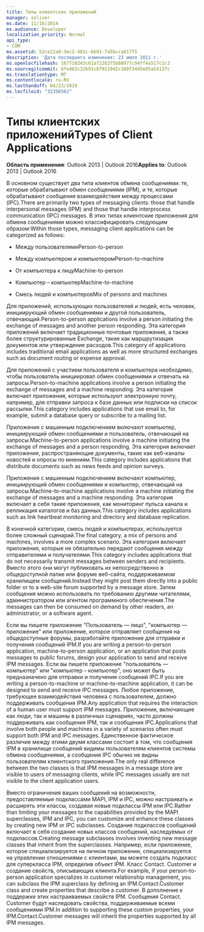 ```yaml
---
title: Типы клиентских приложений
manager: soliver
ms.date: 11/16/2014
ms.audience: Developer
localization_priority: Normal
api_type:
- COM
ms.assetid: 52ce22a9-3ec2-481c-bb91-7a5bcca817f5
description: 'Дата последнего изменения: 23 июля 2011 г.'
ms.openlocfilehash: 167710243c61a7226375b88977c94ff4a517c1c3
ms.sourcegitcommit: 8fe462c32b91c87911942c188f3445e85a54137c
ms.translationtype: MT
ms.contentlocale: ru-RU
ms.lasthandoff: 04/23/2019
ms.locfileid: "32356562"
---
```

# <a name="types-of-client-applications"></a><span data-ttu-id="9a9f6-103">Типы клиентских приложений</span><span class="sxs-lookup"><span data-stu-id="9a9f6-103">Types of Client Applications</span></span>

  
  
<span data-ttu-id="9a9f6-104">**Область применения**: Outlook 2013 | Outlook 2016</span><span class="sxs-lookup"><span data-stu-id="9a9f6-104">**Applies to**: Outlook 2013 | Outlook 2016</span></span> 
  
<span data-ttu-id="9a9f6-105">В основном существует два типа клиентов обмена сообщениями: те, которые обрабатывают обмен сообщениями (IPM), и те, которые обрабатывают сообщения взаимодействия между процессами (IPC).</span><span class="sxs-lookup"><span data-stu-id="9a9f6-105">There are primarily two types of messaging clients: those that handle interpersonal messages (IPM) and those that handle interprocess communication (IPC) messages.</span></span> <span data-ttu-id="9a9f6-106">В этих типах клиентские приложения для обмена сообщениями можно классифицировать следующим образом:</span><span class="sxs-lookup"><span data-stu-id="9a9f6-106">Within those types, messaging client applications can be categorized as follows:</span></span>
  
- <span data-ttu-id="9a9f6-107">Между пользователями</span><span class="sxs-lookup"><span data-stu-id="9a9f6-107">Person-to-person</span></span>
    
- <span data-ttu-id="9a9f6-108">Между компьютером и компьютером</span><span class="sxs-lookup"><span data-stu-id="9a9f6-108">Person-to-machine</span></span>
    
- <span data-ttu-id="9a9f6-109">От компьютера к лицу</span><span class="sxs-lookup"><span data-stu-id="9a9f6-109">Machine-to-person</span></span>
    
- <span data-ttu-id="9a9f6-110">Компьютер – компьютер</span><span class="sxs-lookup"><span data-stu-id="9a9f6-110">Machine-to-machine</span></span>
    
- <span data-ttu-id="9a9f6-111">Смесь людей и компьютеров</span><span class="sxs-lookup"><span data-stu-id="9a9f6-111">Mix of persons and machines</span></span>
    
<span data-ttu-id="9a9f6-112">Для приложений, использующих пользователей и людей, есть человек, инициирующий обмен сообщениями и другой пользователь, отвечающий.</span><span class="sxs-lookup"><span data-stu-id="9a9f6-112">Person-to-person applications involve a person initiating the exchange of messages and another person responding.</span></span> <span data-ttu-id="9a9f6-113">Эта категория приложений включает традиционные почтовые приложения, а также более структурированные Exchange, такие как маршрутизация документов или утверждение расходов.</span><span class="sxs-lookup"><span data-stu-id="9a9f6-113">This category of applications includes traditional email applications as well as more structured exchanges such as document routing or expense approval.</span></span>
  
<span data-ttu-id="9a9f6-114">Для приложений с участием пользователя и компьютера необходимо, чтобы пользователь инициировал обмен сообщениями и отвечать на запросы.</span><span class="sxs-lookup"><span data-stu-id="9a9f6-114">Person-to-machine applications involve a person initiating the exchange of messages and a machine responding.</span></span> <span data-ttu-id="9a9f6-115">Эта категория включает приложения, которые используют электронную почту, например, для отправки запроса к базе данных или подписки на список рассылки.</span><span class="sxs-lookup"><span data-stu-id="9a9f6-115">This category includes applications that use email to, for example, submit a database query or subscribe to a mailing list.</span></span>
  
<span data-ttu-id="9a9f6-116">Приложения с машинным подключением включают компьютер, инициирующий обмен сообщениями и пользователь, отвечающий на запросы.</span><span class="sxs-lookup"><span data-stu-id="9a9f6-116">Machine-to-person applications involve a machine initiating the exchange of messages and a person responding.</span></span> <span data-ttu-id="9a9f6-117">Эта категория включает приложения, распространяющие документы, такие как веб-каналы новостей и опросы по мнениям.</span><span class="sxs-lookup"><span data-stu-id="9a9f6-117">This category includes applications that distribute documents such as news feeds and opinion surveys.</span></span>
  
<span data-ttu-id="9a9f6-118">Приложения с машинным подключением включают компьютер, инициирующий обмен сообщениями и компьютер, отвечающий на запросы.</span><span class="sxs-lookup"><span data-stu-id="9a9f6-118">Machine-to-machine applications involve a machine initiating the exchange of messages and a machine responding.</span></span> <span data-ttu-id="9a9f6-119">Эта категория включает в себя такие приложения, как мониторинг пульса канала и репликация каталогов и баз данных.</span><span class="sxs-lookup"><span data-stu-id="9a9f6-119">This category includes applications such as link heartbeat monitoring and directory and database replication.</span></span>
  
<span data-ttu-id="9a9f6-120">В конечной категории, смесь людей и компьютерах, используется более сложный сценарий.</span><span class="sxs-lookup"><span data-stu-id="9a9f6-120">The final category, a mix of persons and machines, involves a more complex scenario.</span></span> <span data-ttu-id="9a9f6-121">Эта категория включает приложения, которые не обязательно передают сообщения между отправителями и получателями.</span><span class="sxs-lookup"><span data-stu-id="9a9f6-121">This category includes applications that do not necessarily transmit messages between senders and recipients.</span></span> <span data-ttu-id="9a9f6-122">Вместо этого они могут публиковать их непосредственно в общедоступной папке или форуме веб-сайта, поддерживаемом хранилищем сообщений.</span><span class="sxs-lookup"><span data-stu-id="9a9f6-122">Instead they might post them directly into a public folder or to a web-site forum supported by a message store.</span></span> <span data-ttu-id="9a9f6-123">Затем сообщения можно использовать по требованию другими читателями, администратором или агентом программного обеспечения.</span><span class="sxs-lookup"><span data-stu-id="9a9f6-123">The messages can then be consumed on demand by other readers, an administrator, or a software agent.</span></span>
  
<span data-ttu-id="9a9f6-124">Если вы пишете приложение "Пользователь — лицо", "компьютер — приложение" или приложение, которое отправляет сообщения на общедоступные форумы, разработайте приложение для отправки и получения сообщений IPM.</span><span class="sxs-lookup"><span data-stu-id="9a9f6-124">If you are writing a person-to-person application, machine-to-person application, or an application that posts messages to public forums, design your application to send and receive IPM messages.</span></span> <span data-ttu-id="9a9f6-125">Если вы пишете приложение "пользователь — компьютер" или "компьютер – компьютер", оно может быть предназначено для отправки и получения сообщений IPC.</span><span class="sxs-lookup"><span data-stu-id="9a9f6-125">If you are writing a person-to-machine or machine-to-machine application, it can be designed to send and receive IPC messages.</span></span> <span data-ttu-id="9a9f6-126">Любое приложение, требующее взаимодействия человека с пользователем, должно поддерживать сообщения IPM.</span><span class="sxs-lookup"><span data-stu-id="9a9f6-126">Any application that requires the interaction of a human user must support IPM messages.</span></span> <span data-ttu-id="9a9f6-127">Приложения, включающие как люди, так и машины в различных сценариях, часто должны поддерживать как сообщения IPM, так и сообщения IPC.</span><span class="sxs-lookup"><span data-stu-id="9a9f6-127">Applications that involve both people and machines in a variety of scenarios often must support both IPM and IPC messages.</span></span> <span data-ttu-id="9a9f6-128">Единственное фактическое различие между этими двумя классами состоит в том, что сообщения IPM в хранилище сообщений видимы пользователям клиентов системы обмена сообщениями, а сообщения IPC обычно не видны пользователям клиентского приложения.</span><span class="sxs-lookup"><span data-stu-id="9a9f6-128">The only real difference between the two classes is that IPM messages in a message store are visible to users of messaging clients, while IPC messages usually are not visible to the client application users.</span></span> 
  
<span data-ttu-id="9a9f6-129">Вместо ограничения ваших сообщений на возможности, предоставляемые подклассами MAPI, IPM и IPC, можно настраивать и расширять эти классы, создавая новые подклассы IPM или IPC.</span><span class="sxs-lookup"><span data-stu-id="9a9f6-129">Rather than limiting your messages to the capabilities provided by the MAPI superclasses, IPM and IPC, you can customize and enhance these classes by creating new IPM or IPC subclasses.</span></span> <span data-ttu-id="9a9f6-130">Создание подклассов сообщений включает в себя создание новых классов сообщений, наследуемых от подклассов.</span><span class="sxs-lookup"><span data-stu-id="9a9f6-130">Creating message subclasses involves inventing new message classes that inherit from the superclasses.</span></span> <span data-ttu-id="9a9f6-131">Например, если приложение, которое специализируется на личном приложении, специализируется на управлении отношениями с клиентами, вы можете создать подкласс для суперкласса IPM, определив объект IPM. Класс Contact. Customer и создание свойств, описывающих клиента.</span><span class="sxs-lookup"><span data-stu-id="9a9f6-131">For example, if your person-to-person application specializes in customer relationship management, you can subclass the IPM superclass by defining an IPM.Contact.Customer class and create properties that describe a customer.</span></span> <span data-ttu-id="9a9f6-132">В дополнение к поддержке этих настраиваемых свойств IPM. Сообщения Contact. Customer будут наследовать свойства, поддерживаемые всеми сообщениями IPM.</span><span class="sxs-lookup"><span data-stu-id="9a9f6-132">In addition to supporting these custom properties, your IPM.Contact.Customer messages will inherit the properties supported by all IPM messages.</span></span>
  

